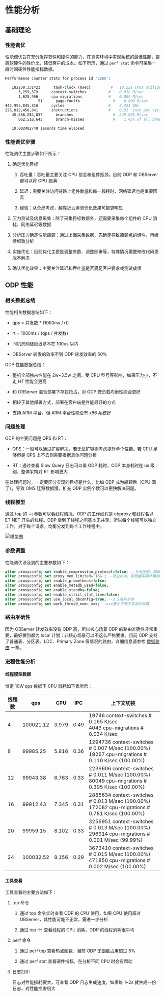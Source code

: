 # 性能分析

## 基础理论

### 性能调优

性能调优旨在充分发挥软件和硬件的能力，在真实环境中实现系统的最佳性能，提高软硬件的性价比，降低客户的成本。如下所示，通过 `perf stat` 命令可采集一段时间硬件性能指标数据。

```bash
Performance counter stats for process id '3260':

   182250.331423      task-clock (msec)         #   18.221 CPUs utilized
      3,259,379      context-switches          #    0.018 M/sec
      1,628,966      cpu-migrations            #    0.009 M/sec
               51      page-faults               #    0.000 K/sec
442,995,845,816      cycles                    #    2.431 GHz
226,812,458,841      instructions              #    0.51  insn per cycle
   45,556,284,037      branches                  #  249.965 M/sec
      662,510,643      branch-misses             #    1.45% of all branches

   10.002402740 seconds time elapsed
```

### 性能调优步骤

性能调优主要步骤如下所示：

1. 确定优化目标

   1. 吞吐量：吞吐量主要关注 CPU 信息和组件瓶颈，目前 ODP 和 OBServer 都可以将 CPU 跑满

   2. 延迟：需要关注访问链路上组件数量和每一段耗时，网络延迟也是重要因素

   3. 经验：从全局考虑，越靠近业务测优化效果可能更明显

2. 压力测试及信息采集：除了采集目标数据外，还需要采集每个组件的 CPU 消耗、网络延迟等数据

3. 分析压力确定性能瓶颈：通过上面采集数据，先确定导致瓶颈点的组件，再继续细致分析

4. 实施优化：目前优化主要是调整参数、调整部署等，特殊情况需要修改代码发版本解决

5. 确认优化效果：主要关注延迟和吞吐量是否满足客户要求或测试成绩

## ODP 性能

### 相关数据总结

性能相关数据总结如下：

* qps = 并发数 * (1000ms / rt)

* rt = 1000ms / (qps / 并发数)

* 同机房网络延迟基本在 100us 以内

* OBServer 转发的效率不到 ODP 转发效率的 50%

ODP 性能数据总结：

* 整机全部独占性能在 2w~3.5w 之间，受 CPU 型号等影响，如果压力小，不走 HT 性能会更高

* 和 OBServer 混合部署下存在抢占，对 ODP 做负载均衡性能会更好

* 相较于其他部署方式，部署在客户端是性能最好的方式

* 支持 ARM 平台，但 ARM 平台性能没有 x86 系统好

### 问题处理

ODP 的主要问题是 QPS 和 RT：

* QPS：一般可以通过扩容解决，若无法扩容则考虑提升单个性能。若 CPU 足够但是 QPS 上不去则需要根据具体问题分析

* RT：通过查看 Slow Query 日志可以看 ODP 耗时，ODP 本身耗时在 us 级别，整体架构对 RT 影响更大

在处理问题时，一定要区分实现的目标是什么，比如 ODP 成为瓶颈后（CPU 满了），导致 OMS 迁移数据慢，扩充 ODP 实例个数可以更快解决问题。

### 线程模型

通过 top 的 `-H` 参数可以看线程情况，ODP 的工作线程是 obproxy 和线程名以 ET NET 开头的线程。ODP 做到了线程之间基本无共享，所以每个线程可以独立工作，对于每个请求，均衡分发到每个工作线程中。

![模型图](https://obbusiness-private.oss-cn-shanghai.aliyuncs.com/doc/img/odp/V4.0.0/zh-CN/9.o-m-guide/2.performance-analysis-01.png)

### 参数调整

性能调优涉及到的主要参数如下：

```sql
alter proxyconfig set enable_compression_protocol=false; --关闭压缩，降低cpu%
alter proxyconfig set proxy_mem_limited='16G'; --防止oom，可根据实际环境动态调整
alter proxyconfig set enable_prometheus=false;
alter proxyconfig set enable_metadb_used=false;
alter proxyconfig set enable_standby=false;
alter proxyconfig set enable_strict_stat_time=false;
alter proxyconfig set use_local_dbconfig=true; --3.x系列才有
alter proxyconfig set work_thread_num= xxx; --xxx要小于等于实际的核数
```

### 路由准确性

因为 OBServer 转发效率没有 ODP 高，所以核心场景 ODP 的路由准确性非常重要，最好做到都为 local 计划；非核心场景可以不这么严格要求。目前 ODP 支持了普通表、分区表、LDC、Primary Zone 等情况的路由，详细信息请参考 [数据路由](../6.data-routing/1.influence-factor.md) 一章。

### 进程性能分析

#### 线程模型数据

恒定 10W qps 数据下 CPU 消耗如下表所示：

| 线程数 | qps  |  CPU  | IPC  | 上下文切换  |
|-------|------|-------|------|------------|
| 4     | 100021.12 | 3.979 | 0.49 | 19746  context-switches  # 0.165 K/sec </br> 4043  cpu-migrations  # 0.034 K/sec |
| 8     | 99985.25  | 5.816 | 0.36 | 1294736  context-switches  # 0.007 M/sec (100.00%) </br> 19267  cpu-migrations  # 0.110 K/sec (100.00%) |
| 12    | 99943.38  | 6.763 | 0.33 | 2239606  context-switches  # 0.011 M/sec (100.00%) </br> 80049  cpu-migrations  # 0.395 K/sec (100.00%) |
| 16    | 99912.43  | 7.345 | 0.31 | 2885634  context-switches  # 0.013 M/sec (100.00%) </br> 172082  cpu-migrations  # 0.781 K/sec (100.00%) |
| 20    | 99959.15  | 8.102 | 0.33 | 3256951  context-switches  # 0.013 M/sec (100.00%) </br> 296914  cpu-migrations  # 0.001 M/sec (99.99%) |
| 24    | 100032.52  | 8.156 | 0.29 | 3673410  context-switches  # 0.015 M/sec (100.00%) </br> 471850  cpu-migrations  # 0.002 M/sec (100.00%) |

#### 工具查看

工具查看的主要方法如下：

1. top 命令

   1. 通过 top 命令实时查看 ODP 的 CPU 使用，如果 CPU 使用超过 OBServer，其性能可能不正常，需进一步分析

   2. 通过 top -H 查看线程的 CPU 消耗，ODP 的线程消耗很平均

2. perf 命令

   1. 通过 perf top 查看热点函数，目前 ODP 无函数占用超过 5%

   2. 通过 perf stat 查看硬件指标，在分析不同 CPU 时会有帮助

3. 日志打印

   日志对性能损耗很大，可查看 ODP 日志生成速度，如果每 1~2s 就生成一份日志，对性能损害很大
